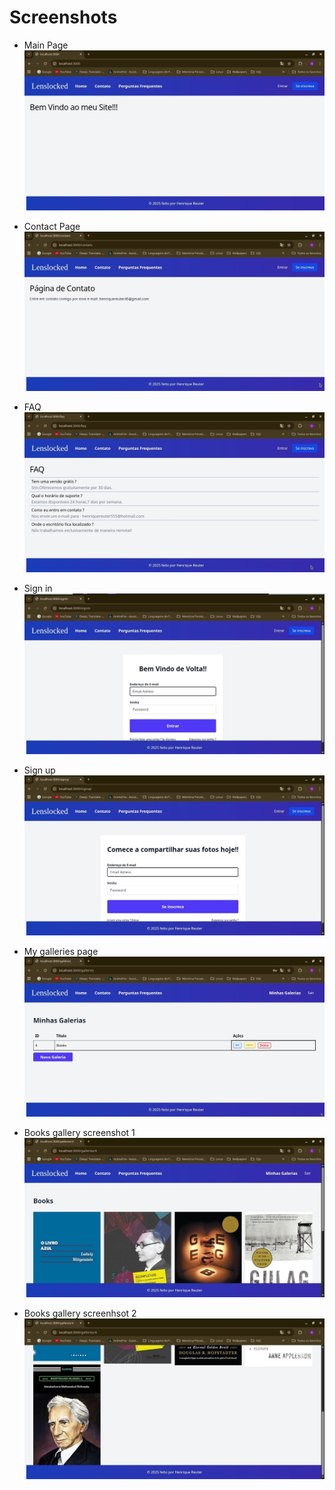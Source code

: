 
# Screenshots

* Main Page
![image1](screen1.jpg)

* Contact Page
![image2](screen2.jpg)

* FAQ 
![image3](screen3.jpg)

* Sign in 
![image4](screen4.jpg)

* Sign up
![image5](screen5.jpg)

* My galleries page
![image6](screen6.jpg)

* Books gallery screenshot 1 
![image7](screen7.jpg)

* Books gallery screenhsot 2
![image8](screen8.jpg)
